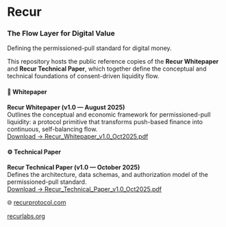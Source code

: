 # Recur

### The Flow Layer for Digital Value

Defining the permissioned-pull standard for digital money.

This repository hosts the public reference copies of the **Recur Whitepaper** and **Recur Technical Paper**, which together define the conceptual and technical foundations of consent-driven liquidity flow.

#### 📄 Whitepaper
**Recur Whitepaper (v1.0 — August 2025)**  
Outlines the conceptual and economic framework for permissioned-pull liquidity: a protocol primitive that transforms push-based finance into continuous, self-balancing flow.  
[Download → Recur_Whitepaper_v1.0_Oct2025.pdf](./Recur_Whitepaper_v1.0_Oct2025.pdf)

#### ⚙️ Technical Paper
**Recur Technical Paper (v1.0 — October 2025)**  
Defines the architecture, data schemas, and authorization model of the permissioned-pull standard.  
[Download → Recur_Technical_Paper_v1.0_Oct2025.pdf](./Recur_Technical_Paper_v1.0_Oct2025.pdf)

🌐 [recurprotocol.com](https://recurprotocol.com)

[recurlabs.org](https://recurlabs.org)
